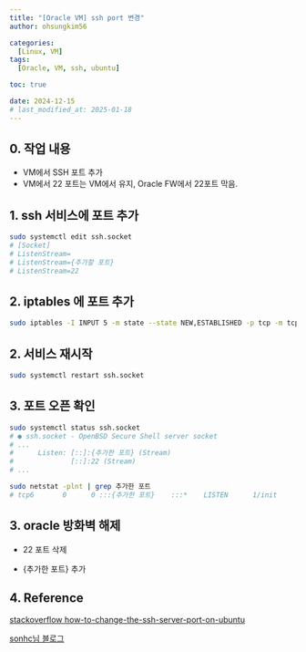 ```yaml
---
title: "[Oracle VM] ssh port 변경"
author: ohsungkim56

categories:
  [Linux, VM]
tags:
  [Oracle, VM, ssh, ubuntu]

toc: true

date: 2024-12-15
# last_modified_at: 2025-01-18
---
```


## 0. 작업 내용

- VM에서 SSH 포트 추가
- VM에서 22 포트는 VM에서 유지, Oracle FW에서 22포트 막음.

## 1. ssh 서비스에 포트 추가

```bash
sudo systemctl edit ssh.socket
# [Socket]
# ListenStream=
# ListenStream={추가할 포트}
# ListenStream=22
```

## 2. iptables 에 포트 추가

```bash
sudo iptables -I INPUT 5 -m state --state NEW,ESTABLISHED -p tcp -m tcp --dport {추가할 포트} -j ACCEPT
```

## 2. 서비스 재시작

```bash
sudo systemctl restart ssh.socket
```

## 3. 포트 오픈 확인

```bash
sudo systemctl status ssh.socket
# ● ssh.socket - OpenBSD Secure Shell server socket
# ...
#      Listen: [::]:{추가한 포트} (Stream)
#              [::]:22 (Stream)
# ...

```

```bash
sudo netstat -plnt | grep 추가한 포트
# tcp6       0      0 :::{추가한 포트}    :::*    LISTEN      1/init
```

## 3. oracle 방화벽 해제

- 22 포트 삭제

- {추가한 포트} 추가

## 4. Reference

[stackoverflow how-to-change-the-ssh-server-port-on-ubuntu ](https://serverfault.com/questions/1159599/how-to-change-the-ssh-server-port-on-ubuntu)

[sonhc님 블로그](https://sonhc.tistory.com/915)
